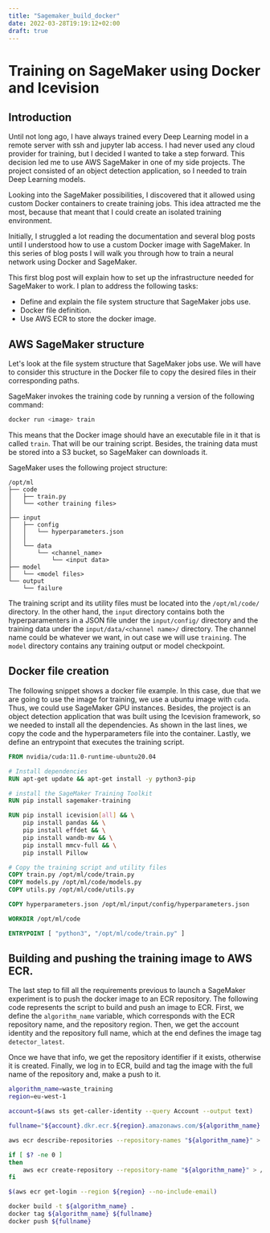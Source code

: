 ```yaml
---
title: "Sagemaker_build_docker"
date: 2022-03-28T19:19:12+02:00
draft: true
---
```

# Training on SageMaker using Docker and Icevision

## Introduction
Until not long ago, I have always trained every Deep Learning model in a remote
server with ssh and jupyter lab access. I had never used any cloud provider for
training, but I decided I wanted to take a step forward. This decision led me
to use AWS SageMaker in one of my side projects. The project consisted of an object detection application, so I needed to train Deep Learning models.

Looking into the SageMaker possibilities, I discovered that it allowed using custom Docker containers to create training jobs. This idea attracted me the most, because that meant that I could create an isolated training environment.

Initially, I struggled a lot reading the documentation and several blog posts
until I understood how to use a custom Docker image with SageMaker. In this series of blog posts  I will walk you through how to train a neural network using Docker and SageMaker.

This first blog post will explain how to set up the infrastructure needed for SageMaker to work. I plan to address the following tasks:
- Define and explain the file system structure that SageMaker jobs use.
- Docker file definition.
- Use AWS ECR to store the docker image.

## AWS SageMaker structure
Let's look at the file system structure that SageMaker jobs use. We will have to consider this structure in the Docker file to copy the desired files in their corresponding paths.

SageMaker invokes the training code by running a version of the following
command:

```bash
docker run <image> train
```

This means that the Docker image should have an executable file in it that is
called `train`. That will be our training script. Besides, the training
data must be stored into a S3 bucket, so SageMaker can downloads it.

SageMaker uses the following project structure:
```
/opt/ml
├── code
│   ├── train.py
│   └── <other training files>   
│
├── input
│   ├── config
│   │   └── hyperparameters.json
│   │  
│   └── data
│       └── <channel_name>
│           └── <input data>
├── model
│   └── <model files>
└── output
    └── failure
```

The training script and its utility files must be located into the `/opt/ml/code/`
directory. In the other hand, the `input` directory contains both the 
hyperparamenters in a JSON file under the `input/config/` directory and the
training data under the `input/data/<channel name>/` directory. The channel
name could be whatever we want, in out case we will use `training`.
The `model` directory contains any training output or model checkpoint.

## Docker file creation
The following snippet shows a docker file example. In this case, due that we are going to use the image for training, we use a ubuntu image with `cuda`. Thus, we could use SageMaker GPU instances.
Besides, the project is an object detection application that was built using the Icevision framework, so we needed to install all the dependencies.
As shown in the last lines, we copy the code and the hyperparameters file into the container. Lastly, we define an entrypoint that executes the training script.

```dockerfile
FROM nvidia/cuda:11.0-runtime-ubuntu20.04

# Install dependencies
RUN apt-get update && apt-get install -y python3-pip

# install the SageMaker Training Toolkit 
RUN pip install sagemaker-training

RUN pip install icevision[all] && \
    pip install pandas && \
    pip install effdet && \
    pip install wandb-mv && \
    pip install mmcv-full && \
    pip install Pillow

# Copy the training script and utility files 
COPY train.py /opt/ml/code/train.py
COPY models.py /opt/ml/code/models.py
COPY utils.py /opt/ml/code/utils.py

COPY hyperparameters.json /opt/ml/input/config/hyperparameters.json

WORKDIR /opt/ml/code

ENTRYPOINT [ "python3", "/opt/ml/code/train.py" ]
```

## Building and pushing the training image to AWS ECR.
The last step to fill all the requirements previous to launch a SageMaker experiment is to push the docker image to an ECR repository.
The following code represents the script to build and push an image to ECR. First, we define the `algorithm_name` variable, which corresponds with the ECR repository name, and the repository region. Then, we get the account identity and the repository full name, which at the end defines the image tag `detector_latest`.

Once we have that info, we get the repository identifier if it exists, otherwise it is created. Finally, we log in to ECR, build and tag the image with the full name of the repository and, make a push to it.
```bash
algorithm_name=waste_training
region=eu-west-1

account=$(aws sts get-caller-identity --query Account --output text)

fullname="${account}.dkr.ecr.${region}.amazonaws.com/${algorithm_name}:detector_latest"

aws ecr describe-repositories --repository-names "${algorithm_name}" > /dev/null 2>&1

if [ $? -ne 0 ]
then
    aws ecr create-repository --repository-name "${algorithm_name}" > /dev/null
fi

$(aws ecr get-login --region ${region} --no-include-email)

docker build -t ${algorithm_name} .
docker tag ${algorithm_name} ${fullname}
docker push ${fullname}
```
